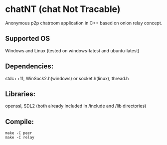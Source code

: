 # chatNT (chat Not Tracable)
Anonymous p2p chatroom application in C++ based on onion relay concept.

## Supported OS
Windows and Linux (tested on windows-latest and ubuntu-latest)

## Dependencies:
stdc++11, WinSock2.h(windows) or socket.h(linux), thread.h

## Libraries:
openssl, SDL2 (both already included in /include and /lib directories)

## Compile:
```
make -C peer
make -C relay
```